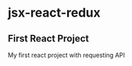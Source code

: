 # jsx-react-redux
First React Project
-------------------
My first react project with requesting API
